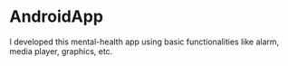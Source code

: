 # AndroidApp
I developed this mental-health app using basic functionalities like alarm, media player, graphics, etc.
